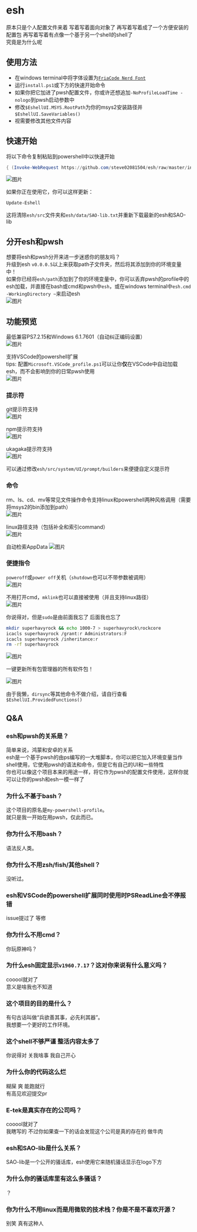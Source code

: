 # esh  

原本只是个人配置文件来着 写着写着面向对象了 再写着写着成了一个方便安装的配置包 再写着写着有点像一个基于另一个shell的shell了  
究竟是为什么呢  

## 使用方法  

- 在windows terminal中将字体设置为[`FriaCode Nerd Font`](https://github.com/ryanoasis/nerd-fonts/releases/latest/download/FiraCode.zip)
- 运行`install.ps1`或下方的快速开始命令
- 如果你把它加进了pwsh配置文件，你或许还想追加`-NoProfileLoadTime -nologo`到pwsh启动参数中
- 修改`$EshellUI.MSYS.RootPath`为你的msys2安装路径并`$EshellUI.SaveVariables()`
- 视需要修改其他文件内容

## 快速开始

将以下命令复制粘贴到powershell中以快速开始  

```powershell
{ (Invoke-WebRequest https://github.com/steve02081504/esh/raw/master/install.ps1).Content | Invoke-Expression }.Invoke()

```

![图片](https://github.com/steve02081504/esh/assets/31927825/39cdadc2-60e6-43f9-bcfc-ef5f973bd12d)

如果你正在使用它，你可以这样更新：

```powershell
Update-Eshell

```

这将清除`esh/src`文件夹和`esh/data/SAO-lib.txt`并重新下载最新的esh和SAO-lib

## 分开esh和pwsh

想要将esh和pwsh分开来进一步迷惑你的朋友吗？  
升级到esh `v0.0.0.5`以上来获取path子文件夹，然后将其添加到你的环境变量中！  
如果你已经将`esh/path`添加到了你的环境变量中，你可以丢弃pwsh的profile中的esh加载，并直接在bash或cmd和pwsh中`esh`，或在windows terminal中`esh.cmd -WorkingDirectory ~`来启动esh  
![图片](https://github.com/steve02081504/esh/assets/31927825/f017dd02-80bf-4d1e-9cbc-2ee28d43ede9)

## 功能预览  

最低兼容PS7.2.15和Windows 6.1.7601（自动纠正编码设置）  
![图片](https://github.com/steve02081504/esh/assets/31927825/e87b0407-f874-4d33-9a04-bda6f8c1658c)

支持VSCode的powershell扩展  
tips: 配置`Microsoft.VSCode_profile.ps1`可以让你**仅**在VSCode中自动加载esh，而不会影响到你的日常pwsh使用  
![图片](https://github.com/steve02081504/esh/assets/31927825/8b51aa95-3e86-42ad-af2f-045c748d3937)

### 提示符

git提示符支持  
![图片](https://github.com/steve02081504/esh/assets/31927825/24808f4d-c1a1-48b0-94a6-da45b6cc4510)

npm提示符支持  
![图片](https://github.com/steve02081504/esh/assets/31927825/66c1732c-da1b-4d62-ad00-93852dc65529)

ukagaka提示符支持  
![图片](https://github.com/steve02081504/esh/assets/31927825/9c3620ca-f15d-4a7d-8e5a-b0d321e58aab)

可以通过修改`esh/src/system/UI/prompt/builders`来便捷自定义提示符

### 命令

rm、ls、cd、mv等常见文件操作命令支持linux和powershell两种风格调用（需要将msys2的bin添加到path）  
![图片](https://github.com/steve02081504/esh/assets/31927825/fdf5e98a-5532-4318-9a81-c5337c6d323a)

linux路径支持（包括补全和索引command）  
![图片](https://github.com/steve02081504/esh/assets/31927825/da57f8b3-59cc-461c-89c7-801951038245)

自动检索AppData
![图片](https://github.com/steve02081504/esh/assets/31927825/08eeaea8-5050-4378-91a2-45713b4b6915)

### 便捷指令

`poweroff`或`power off`关机（`shutdown`也可以不带参数被调用）  
![图片](https://github.com/steve02081504/esh/assets/31927825/a164e5df-661f-47fa-a0fb-364349443410)

不用打开cmd，`mklink`也可以直接被使用（并且支持linux路径）  
![图片](https://github.com/steve02081504/esh/assets/31927825/d8160647-ce17-4d1a-aca6-eafd48819d8d)

你说得对，但是`sudo`是由前面我忘了 后面我也忘了  

```bash
mkdir superhavyrock && echo 1000-7 > superhavyrock\rockcore
icacls superhavyrock /grant:r Administrators:F
icacls superhavyrock /inheritance:r
rm -rf superhavyrock
```

![图片](https://github.com/steve02081504/esh/assets/31927825/7f2f81a7-f48d-4b4b-a824-29a1aca8ce04)

一键更新所有包管理器的所有软件包！

![图片](https://github.com/steve02081504/esh/assets/31927825/55b75796-0745-4900-b596-d1f2e7decadb)

由于我懒，`dirsync`等其他命令不做介绍，请自行查看`$EshellUI.ProvidedFunctions()`

## Q&A

### esh和pwsh的关系是？

简单来说，鸿蒙和安卓的关系  
esh是一个基于pwsh的由ps编写的一大堆脚本，你可以把它加入环境变量当作shell使用，它使用pwsh的语法和命令，但是它有自己的UI和一些特性  
你也可以像这个项目本来的用途一样，将它作为pwsh的配置文件使用，这样你就可以让你的pwsh和esh一模一样了  

### 为什么不基于bash？

这个项目的原名是`my-powershell-profile`。  
就只是我一开始在用pwsh，仅此而已。

### 你为什么不用bash？

语法反人类。

### 你为什么不用zsh/fish/其他shell？

没听过。

### esh和VSCode的powershell扩展同时使用时PSReadLine会不停报错

issue提过了 等修

### 你为什么不用cmd？

你玩原神吗？

### 为什么esh固定显示`v1960.7.17`？这对你来说有什么意义吗？

cooool就对了  
意义是啥我也不知道

### 这个项目的目的是什么？

有句古话叫做“兵欲善其事，必先利其器”。  
我想要一个更好的工作环境。

### 这个shell不够严谨 整活内容太多了

你说得对 关我啥事 我自己开心

### 为什么你的代码这么烂

糊屎 爽 能跑就行  
有高见欢迎提交pr

### E-tek是真实存在的公司吗？

cooool就对了  
我瞎写的 不过你如果查一下的话会发现这个公司是真的存在的 做牛肉  

### esh和SAO-lib是什么关系？

SAO-lib是一个公开的骚话库，esh使用它来随机骚话显示在logo下方  

### 为什么你的骚话库里有这么多骚话？

？

### 你为什么不用linux而是用微软的技术栈？你是不是不喜欢开源？

别笑 真有这种人
